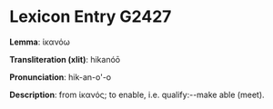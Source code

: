 # Lexicon Entry G2427

**Lemma**: ἱκανόω

**Transliteration (xlit)**: hikanóō

**Pronunciation**: hik-an-o'-o

**Description**:
from ἱκανός; to enable, i.e. qualify:--make able (meet).
